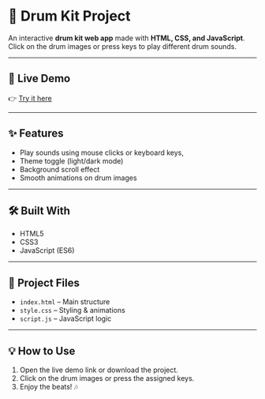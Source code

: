 # 🥁 Drum Kit Project  

An interactive **drum kit web app** made with **HTML, CSS, and JavaScript**.  
Click on the drum images or press keys to play different drum sounds.  

---

## 🚀 Live Demo  
👉 [Try it here](https://muhammadali2981.github.io/dynamic-drum-Kit/)

---

## ✨ Features  
- Play sounds using mouse clicks or keyboard keys,  
- Theme toggle (light/dark mode)  
- Background scroll effect  
- Smooth animations on drum images  

---

## 🛠️ Built With  
- HTML5  
- CSS3  
- JavaScript (ES6)  

---

## 📂 Project Files  
- `index.html` – Main structure  
- `style.css` – Styling & animations  
- `script.js` – JavaScript logic  

---



## 💡 How to Use  
1. Open the live demo link or download the project.  
2. Click on the drum images or press the assigned keys.  
3. Enjoy the beats! 🎶  
